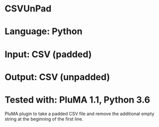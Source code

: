 # CSVUnPad
# Language: Python
# Input: CSV (padded)
# Output: CSV (unpadded)
# Tested with: PluMA 1.1, Python 3.6

PluMA plugin to take a padded CSV file and  remove the additional
empty string at the beginning of the first line.

